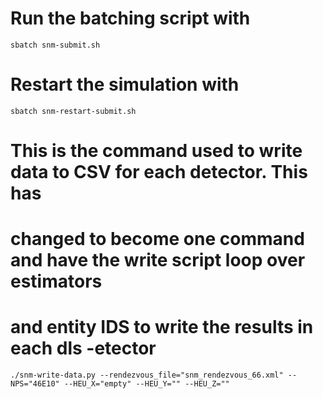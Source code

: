 # Run the batching script with
`sbatch snm-submit.sh`
# Restart the simulation with 
`sbatch snm-restart-submit.sh`
# This is the command used to write data to CSV for each detector. This has 
# changed to become one command and have the write script loop over estimators 
# and entity IDS to write the results in each dls -etector
`./snm-write-data.py --rendezvous_file="snm_rendezvous_66.xml" --NPS="46E10" --HEU_X="empty" --HEU_Y="" --HEU_Z=""`